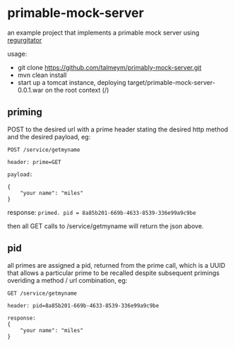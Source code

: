 # primable-mock-server

an example project that implements a primable mock server using [regurgitator](http://github.com/talmeym/regurgitator-all#regurgitator)

usage:

- git clone https://github.com/talmeym/primably-mock-server.git
- mvn clean install
- start up a tomcat instance, deploying target/primable-mock-server-0.0.1.war on the root context (/)
 
## priming

POST to the desired url with a prime header stating the desired http method and the desired payload, eg:
```
POST /service/getmyname

header: prime=GET

payload:

{
    "your name": "miles"
}
```

response: ``primed. pid = 8a85b201-669b-4633-8539-336e99a9c9be``

then all GET calls to /service/getmyname will return the json above.

## pid

all primes are assigned a pid, returned from the prime call, which is a UUID that allows a particular prime to be recalled despite subsequent primings overiding a method / url combination, eg:

```
GET /service/getmyname

header: pid=8a85b201-669b-4633-8539-336e99a9c9be

response:
{
    "your name": "miles"
}
```
